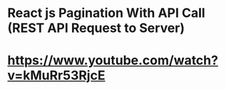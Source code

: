 # React js Pagination With API Call (REST API Request to Server)
# https://www.youtube.com/watch?v=kMuRr53RjcE
